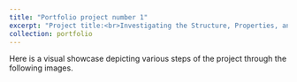 ```yaml
---
title: "Portfolio project number 1"
excerpt: "Project title:<br>Investigating the Structure, Properties, and Behavior Prediction of GaAs Semiconductor Lasers with 808 nm Radiation Wavelength and Bandwidth Less than 5 nm<br/><img src='/images/.png'>"
collection: portfolio
---
```


Here is a visual showcase depicting various steps of the project through the following images.
